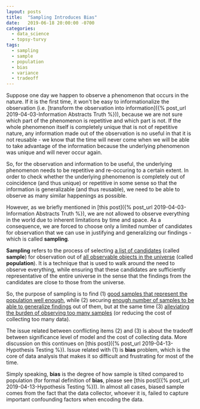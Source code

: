 ```yaml
---
layout: posts
title:  "Sampling Introduces Bias"
date:   2019-06-18 20:00:00 -0700
categories:
  - data_science
  - topsy-turvy
tags:
  - sampling
  - sample
  - population
  - bias
  - variance
  - tradeoff
---
```

Suppose one day we happen to observe a phenomenon that occurs in the nature.
If it is the first time, it won't be easy to informationalize the observation
(i.e. [transform the observation into information]({% post_url 2019-04-03-Information Abstracts Truth %})),
because we are not sure which part of the phenomenon is repetitive and which part is not.
If the whole phenomenon itself is completely unique that is not of repetitive nature,
any information made out of the observation is no useful in that
it is not reusable - we know that the time will never come
when we will be able to take advantage of the information because the underlying phenomenon was unique and will never occur again.

So, for the observation and information to be useful, the underlying phenomenon needs to be repetitive and re-occuring to a certain extent.
In order to check whether the underlying phenomenon is completely out of coincidence (and thus unique) or repetitive in some sense so that the information is generalizable (and thus reusable), we need to be able to observe as many similar happenings as possible.

However, as we briefly mentioned in [this post]({% post_url 2019-04-03-Information Abstracts Truth %}),
we are not allowed to observe everything in the world
due to inherent limitations by time and space.
As a consequence, we are forced to choose only a limited number of candidates for observation that we can use in justifying and generalizing our findings - which is called <b>sampling</b>.

<b>Sampling</b> refers to the process of selecting <u>a list of candidates</u> (called <b>sample</b>) for observation out of <u>all observable objects in the universe</u> (called <b>population</b>). It is a technique that is used to walk around the need to observe everything, while ensuring that these candidates are sufficiently representative of the entire universe in the sense that the findings from the candidates are close to those from the universe.

So, the purpose of sampling is to find (1) <u>good samples that represent the population well enough</u>,
while (2) securing <u>enough number of samples to be able to generalize findings</u> out of them, but at the same time (3) <u>alleviating the burden of observing too many samples</u> (or reducing the cost of collecting too many data).

The issue related between conflicting items (2) and (3) is about the tradeoff between significance level of model and the cost of collecting data. More discussion on this continues on
[this post]({% post_url 2019-04-13-Hypothesis Testing %}).
Issue related with (1) is <b>bias</b> problem, which is the core of data analysis that makes it so difficult and frustrating for most of the time.

Simply speaking, <b>bias</b> is the degree of how sample is tilted compared to population
(for formal definition of <b>bias</b>, please see [this post]({% post_url 2019-04-13-Hypothesis Testing %})).
In almost all cases, biased sample comes from the fact that the data collector, whoever it is, failed to capture important confounding factors when encoding the data.










<!---
These two criteria are conflicting sometimes, because if we select too few number of samples,
there is low change of finding 


they need to be generalizable to a certain extent. 

as we observe more, we can generalize
--->
